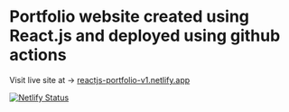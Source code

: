 # Portfolio website created using React.js and deployed using github actions

Visit live site at → [reactjs-portfolio-v1.netlify.app](https://reactjs-portfolio-v1.netlify.app/)

[![Netlify Status](https://api.netlify.com/api/v1/badges/dcb4007e-1ffc-429d-ba2f-2ac667f763ad/deploy-status)](https://app.netlify.com/sites/reactjs-portfolio-v1/deploys)
